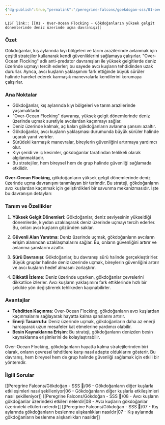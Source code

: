 ```yaml
---
{"dg-publish":true,"permalink":"/peregrine-falcons/goekdogan-sss/01-over-ocean-flocking-goekdoganlarin-yueksek-gelgit-doenemlerinde-deniz-uezerinde-ucma-davranisi/","updated":"2024-09-16T15:50:59.013+03:00"}
---
```


`LIST link:: [[01 - Over-Ocean Flocking - Gökdoğanların yüksek gelgit dönemlerinde deniz üzerinde uçma davranışı]] `

### Özet
Gökdoğanlar, kış aylarında kıyı bölgeleri ve tarım arazilerinde avlanmak için çeşitli stratejiler kullanarak kendi güvenliklerini sağlamaya çalışırlar. "Over-Ocean Flocking" adlı anti-predator davranışları ile yüksek gelgitlerde deniz üzerinde uçmayı tercih ederler; bu sayede avcı kuşların tehdidinden uzak dururlar. Ayrıca, avcı kuşların yaklaşımını fark ettiğinde büyük sürüler halinde hareket ederek karmaşık manevralarla kendilerini korumaya çalışırlar.

### Ana Noktalar
- Gökdoğanlar, kış aylarında kıyı bölgeleri ve tarım arazilerinde yaşamaktadır.
- "Over-Ocean Flocking" davranışı, yüksek gelgit dönemlerinde deniz üzerinde uçmak suretiyle avcılardan kaçınmayı sağlar.
- Deniz üzerinde kalmak, aç kalan gökdoğanların avlanma şansını azaltır.
- Gökdoğanlar, avcı kuşların yaklaşması durumunda büyük sürüler halinde uçarak yanıt verirler.
- Sürüdeki karmaşık manevralar, bireylerin güvenliğini artırmaya yardımcı olur.
- Kıyı şeridi ve iç kesimler, gökdoğanlar tarafından tehlikeli olarak algılanmaktadır.
- Bu stratejiler, hem bireysel hem de grup halinde güvenliği sağlamada etkilidir.

**Over-Ocean Flocking**, gökdoğanların yüksek gelgit dönemlerinde deniz üzerinde uçma davranışını tanımlayan bir terimdir. Bu strateji, gökdoğanların avcı kuşlardan kaçınmak için geliştirdikleri bir savunma mekanizmasıdır. İşte bu davranışın detayları:

### Tanım ve Özellikler

1. **Yüksek Gelgit Dönemleri**: Gökdoğanlar, deniz seviyesinin yükseldiği dönemlerde, kıyıdan uzaklaşarak deniz üzerinde uçmayı tercih ederler. Bu, onları avcı kuşların gözünden saklar.

2. **Güvenli Alan Yaratma**: Deniz üzerinde uçmak, gökdoğanların avcıların erişim alanından uzaklaşmalarını sağlar. Bu, onların güvenliğini artırır ve avlanma şanslarını azaltır.

3. **Sürü Davranışı**: Gökdoğanlar, bu davranışı sürü halinde gerçekleştirirler. Büyük gruplar halinde deniz üzerinde uçmak, bireylerin güvenliğini artırır ve avcı kuşların hedef almasını zorlaştırır.

4. **Dikkatli İzleme**: Deniz üzerinde uçarken, gökdoğanlar çevrelerini dikkatlice izlerler. Avcı kuşların yaklaşımını fark ettiklerinde hızlı bir şekilde yön değiştirerek tehlikeden kaçınabilirler.

### Avantajlar

- **Tehditten Kaçınma**: Over-Ocean Flocking, gökdoğanların avcı kuşlardan kaçınmalarını sağlayarak hayatta kalma şanslarını artırır.
- **Enerji Tasarrufu**: Deniz üzerinde uçmak, gökdoğanların daha az enerji harcayarak uzun mesafeler kat etmelerine yardımcı olabilir.
- **Besin Kaynaklarına Erişim**: Bu strateji, gökdoğanların denizden besin kaynaklarına erişimlerini de kolaylaştırabilir.

Over-Ocean Flocking, gökdoğanların hayatta kalma stratejilerinden biri olarak, onların çevresel tehditlere karşı nasıl adapte olduklarını gösterir. Bu davranış, hem bireysel hem de grup halinde güvenliği sağlamak için etkili bir yöntemdir.


### İlgili Sorular

[[Peregrine Falcons/Gökdoğan - SSS 🦅/06 - Gökdoğanların diğer kuşlarla etkileşimleri nasıl şekilleniyor\|06 - Gökdoğanların diğer kuşlarla etkileşimleri nasıl şekilleniyor]]
[[Peregrine Falcons/Gökdoğan - SSS 🦅/08 - Avcı kuşların gökdoğanlar üzerindeki etkileri nelerdir\|08 - Avcı kuşların gökdoğanlar üzerindeki etkileri nelerdir]]
[[Peregrine Falcons/Gökdoğan - SSS 🦅/07 - Kış aylarında gökdoğanların beslenme alışkanlıkları nasıldır\|07 - Kış aylarında gökdoğanların beslenme alışkanlıkları nasıldır]]
